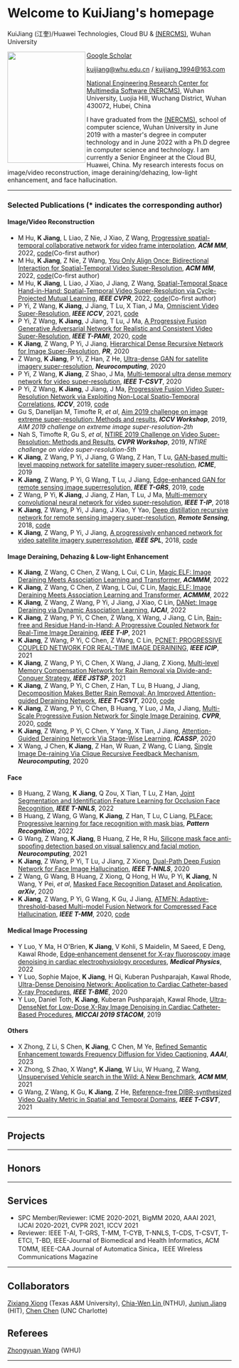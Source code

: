 # Welcome to KuiJiang's homepage

KuiJiang (江奎)/Huawei Technologies, Cloud BU & [(NERCMS)](http://en.multimedia.whu.edu.cn/html/Faculties/), Wuhan University 

<a href="url"><img src="https://github.com/kuihua/kuijiang.github.io/blob/master/2白.jpg" align="left" height="250" width="175" ></a>

[Google Scholar](https://scholar.google.com/citations?user=AbOLE9QAAAAJ&hl=zh-CN)

kuijiang@whu.edu.cn / kuijiang_1994@163.com

[National Engineering Research Center for Multimedia Software (NERCMS)](http://en.multimedia.whu.edu.cn/html/Faculties/), Wuhan University, Luojia Hill, Wuchang District, Wuhan 430072, Hubei, China 

I have graduated from the [(NERCMS)](http://en.multimedia.whu.edu.cn/html/Faculties/), school of computer science, Wuhan University in June 2019 with a master's degree in computer technology and in June 2022 with a Ph.D degree in computer science and technology. I am currently a Senior Engineer at the Cloud BU, Huawei, China. My research interests focus on image/video reconstruction, image deraining/dehazing, low-light enhancement, and face hallucination.
****

### Selected Publications (* indicates the corresponding author)

#### Image/Video Reconstruction
- M Hu, **K Jiang**, L Liao, Z Nie, J Xiao, Z Wang, [Progressive spatial-temporal collaborative network for video frame interpolation](https://dl.acm.org/doi/abs/10.1145/3503161.3547875?casa_token=5gnk5IzQOBUAAAAA:W6yIq2lA6140njNCf99p6MG-acQ-r5kwq1d9qLhayjcwuZsms7idGqCC3VqY5NFEYtVO64p2tlz_), _**ACM MM**_, 2022, [code]()(Co-first author)
- M Hu, **K Jiang**, Z Nie, Z Wang, [You Only Align Once: Bidirectional Interaction for Spatial-Temporal Video Super-Resolution](https://dl.acm.org/doi/abs/10.1145/3503161.3547874?casa_token=YH3V2tLmp-oAAAAA:JWsQ8ggvHGmyCjExyEUW-n6H96qDCLwnAm9zFOJm1Z4aPu3wG5umiFg7sw8iSFVt-QRdkYIUl2zO), _**ACM MM**_, 2022, [code]()(Co-first author)
- M Hu, **K Jiang**, L Liao, J Xiao, J Jiang, Z Wang, [Spatial-Temporal Space Hand-in-Hand: Spatial-Temporal Video Super-Resolution via Cycle-Projected Mutual Learning](https://openaccess.thecvf.com/content/CVPR2022/html/Hu_Spatial-Temporal_Space_Hand-in-Hand_Spatial-Temporal_Video_Super-Resolution_via_Cycle-Projected_Mutual_Learning_CVPR_2022_paper.html), _**IEEE CVPR**_, 2022, [code]()(Co-first author)
- P Yi, Z Wang, **K Jiang**, J Jiang, T Lu, X Tian, J Ma, [Omniscient Video Super-Resolution](https://www.researchgate.net/publication/350513351_Omniscient_Video_Super-Resolution), _**IEEE ICCV**_, 2021, [code]()
- P Yi, Z Wang, **K Jiang**, J Jiang, T Lu, J Ma, [A Progressive Fusion Generative Adversarial Network for Realistic and Consistent Video Super-Resolution](https://ieeexplore.ieee.org/document/9279273), _**IEEE T-PAMI**_, 2020, [code](https://github.com/psychopa4/MSHPFNL)
- **K Jiang**, Z Wang, P Yi, J Jiang, [Hierarchical Dense Recursive Network for Image Super-Resolution](https://www.sci-hub.ren/10.1016/j.patcog.2020.107475), _**PR**_, 2020
- Z Wang, **K Jiang**, P Yi, Z Han, Z He, [Ultra-dense GAN for satellite imagery super-resolution](https://www.sciencedirect.com/science/article/abs/pii/S0925231219314602), _**Neurocomputing**_, 2020
- P Yi, Z Wang, **K Jiang**, Z Shao, J Ma, [Multi-temporal ultra dense memory network for video super-resolution](https://ieeexplore.ieee.org/abstract/document/8752034/), _**IEEE T-CSVT**_, 2020
- P Yi, Z Wang, **K Jiang**, J Jiang, J Ma, [Progressive Fusion Video Super-Resolution Network via Exploiting Non-Local Spatio-Temporal Correlations](https://ieeexplore.ieee.org/document/9009484/), _**ICCV**_, 2019, [code](https://github.com/psychopa4/PFNL)
- Gu S, Danelljan M, Timofte R, _et al_, [Aim 2019 challenge on image extreme super-resolution: Methods and results](https://ieeexplore.ieee.org/abstract/document/9022627), _**ICCV Workshop**_, 2019, _AIM 2019 challenge on extreme image super-resolution-2th_
- Nah S, Timofte R, Gu S, _et al_, [NTIRE 2019 Challenge on Video Super-Resolution: Methods and Results](https://ieeexplore.ieee.org/document/9025527), _**CVPR Workshop**_, 2019, _NTIRE challenge on video super-resolution-5th_
- **K Jiang**, Z Wang, P Yi, J Jiang, G Wang, Z Han, T Lu, [GAN-based multi-level mapping network for satellite imagery super-resolution](https://ieeexplore.ieee.org/abstract/document/8784713/), _**ICME**_, 2019
- **K Jiang**, Z Wang, P Yi, G Wang, T Lu, J Jiang, [Edge-enhanced GAN for remote sensing image superresolution](https://ieeexplore.ieee.org/abstract/document/8677274), _**IEEE T-GRS**_, 2019, [code](https://github.com/kuihua/EEGAN)
- Z Wang, P Yi, **K Jiang**, J Jiang, Z Han, T Lu, J Ma, [Multi-memory convolutional neural network for video super-resolution](https://ieeexplore.ieee.org/abstract/document/8579237/), _**IEEE T-IP**_, 2018
- **K Jiang**, Z Wang, P Yi, J Jiang, J Xiao, Y Yao, [Deep distillation recursive network for remote sensing imagery super-resolution](https://www.mdpi.com/2072-4292/10/11/1700), _**Remote Sensing**_, 2018, [code](https://github.com/kuihua/DDRN)
- **K Jiang**, Z Wang, P Yi, J Jiang, [A progressively enhanced network for video satellite imagery superresolution](https://ieeexplore.ieee.org/abstract/document/8466642), _**IEEE SPL**_, 2018, [code](https://github.com/kuihua/PECNN)


#### Image Deraining, Dehazing & Low-light Enhancement
- **K Jiang**, Z Wang, C Chen, Z Wang, L Cui, C Lin, [Magic ELF: Image Deraining Meets Association Learning and Transformer](https://arxiv.org/abs/2207.10455), _**ACMMM**_, 2022
- **K Jiang**, Z Wang, C Chen, Z Wang, L Cui, C Lin, [Magic ELF: Image Deraining Meets Association Learning and Transformer](https://arxiv.org/abs/2207.10455), _**ACMMM**_, 2022
- **K Jiang**, Z Wang, Z Wang, P Yi, J Jiang, J Xiao, C Lin, [DANet: Image Deraining via Dynamic Association Learning](https://web.archive.org/web/20220720135059id_/https://www.ijcai.org/proceedings/2022/0137.pdf), _**IJCAI**_, 2022
- **K Jiang**, Z Wang, P Yi, C Chen, Z Wang, X Wang, J Jiang, C Lin, [Rain-free and Residue Hand-in-Hand: A Progressive Coupled Network for Real-Time Image Deraining](https://www.researchgate.net/publication/353620456_Rain-free_and_Residue_Hand-in-Hand_A_Progressive_Coupled_Network_for_Real-Time_Image_Deraining), _**IEEE T-IP**_, 2021
- **K Jiang**, Z Wang, P Yi, C Chen, Z Wang, C Lin, [PCNET: PROGRESSIVE COUPLED NETWORK FOR REAL-TIME IMAGE DERAINING](https://www.researchgate.net/publication/351868487_PCNET_PROGRESSIVE_COUPLED_NETWORK_FOR_REAL-TIME_IMAGE_DERAINING), _**IEEE ICIP**_, 2021
- **K Jiang**, Z Wang, P Yi, C Chen, X Wang, J Jiang, Z Xiong, [Multi-level Memory Compensation Network for Rain Removal via Divide-and-Conquer Strategy](https://ieeexplore.ieee.org/document/9328295), _**IEEE JSTSP**_, 2021
- **K Jiang**, Z Wang, P Yi, C Chen, Z Han, T Lu, B Huang, J Jiang, [Decomposition Makes Better Rain Removal: An
Improved Attention-guided Deraining Network](https://ieeexplore.ieee.org/document/9294056), _**IEEE T-CSVT**_, 2020, [code](https://github.com/kuihua/IADN)
- **K Jiang**, Z Wang, P Yi, C Chen, B Huang, Y Luo, J Ma, J Jiang, [Multi-Scale Progressive Fusion Network for Single Image Deraining](https://arxiv.org/abs/2003.10985), _**CVPR**_, 2020, [code](https://github.com/kuihua/MSPFN)
- **K Jiang**, Z Wang, P Yi, C Chen, Y Yang, X Tian, J Jiang, [Attention-Guided Deraining Network Via Stage-Wise Learning](https://ieeexplore.ieee.org/abstract/document/9053754), _**ICASSP**_, 2020
- X Wang, J Chen, **K Jiang**, Z Han, W Ruan, Z Wang, C Liang, [Single Image De-raining Via Clique Recursive Feedback Mechanism](https://www.sciencedirect.com/science/article/abs/pii/S0925231220312133), _**Neurocomputing**_, 2020

#### Face
- B Huang, Z Wang, **K Jiang**, Q Zou, X Tian, T Lu, Z Han, [Joint Segmentation and Identification Feature Learning for Occlusion Face Recognition](https://ieeexplore.ieee.org/abstract/document/9774848/?casa_token=fmnS_RxYY90AAAAA:iUdionbo-oKJ1urKPWZ37om2Jx4F-erVJqU3CEnPaWqHDONhuRGCuj2N9NY0c4MmxOFPWWl5G1Zicg), _**IEEE T-NNLS**_, 2022
- B Huang, Z Wang, G Wang, **K Jiang**, Z Han, T Lu, C Liang, [PLFace: Progressive learning for face recognition with mask bias](https://www.sciencedirect.com/science/article/pii/S0031320322006227), _**Pattern Recognition**_, 2022
- G Wang, Z Wang, **K Jiang**, B Huang, Z He, R Hu, [Silicone mask face anti-spoofing detection based on visual saliency and facial motion](https://www.sciencedirect.com/science/article/abs/pii/S0925231221009371), _**Neurocomputing**_, 2021
- **K Jiang**, Z Wang, P Yi, T Lu, J Jiang, Z Xiong, [Dual-Path Deep Fusion Network for Face Image Hallucination](https://ieeexplore.ieee.org/document/9229100), _**IEEE T-NNLS**_, 2020
- Z Wang, G Wang, B Huang, Z Xiong, Q Hong, H Wu, P Yi, **K Jiang**, N Wang, Y Pei, _et al_, [Masked Face Recognition Dataset and Application](https://arxiv.org/abs/2003.09093), _**arXiv**_, 2020
- **K Jiang**, Z Wang, P Yi, G Wang, K Gu, J Jiang, [ATMFN: Adaptive-threshold-based Multi-model Fusion Network for Compressed Face Hallucination](https://ieeexplore.ieee.org/abstract/document/8936424), _**IEEE T-MM**_, 2020, [code](https://github.com/kuihua/ATMFN)

#### Medical Image Processing
- Y Luo, Y Ma, H O'Brien, **K Jiang**, V Kohli, S Maidelin, M Saeed, E Deng, Kawal Rhode, [Edge‐enhancement densenet for X‐ray fluoroscopy image denoising in cardiac electrophysiology procedures](https://aapm.onlinelibrary.wiley.com/doi/full/10.1002/mp.15426), _**Medical Physics**_, 2022
- Y Luo, Sophie Majoe, **K Jiang**, H Qi, Kuberan Pushparajah, Kawal Rhode, [Ultra-Dense Denoising Network: Application to Cardiac Catheter-based X-ray Procedures](https://ieeexplore.ieee.org/document/9274535), _**IEEE T-BME**_, 2020
- Y Luo, Daniel Toth, **K Jiang**, Kuberan Pushparajah, Kawal Rhode, [Ultra-DenseNet for Low-Dose X-Ray Image Denoising in Cardiac Catheter-Based Procedures](https://link.springer.com/chapter/10.1007/978-3-030-39074-7_4), _**MICCAI 2019 STACOM**_, 2019

#### Others
- X Zhong, Z Li, S Chen, **K Jiang**, C Chen, M Ye, [Refined Semantic Enhancement towards Frequency Diffusion for Video Captioning](https://arxiv.org/abs/2211.15076), _**AAAI**_, 2023
- X Zhong, S Zhao, X Wang*, **K Jiang**, W Liu, W Huang, Z Wang, [Unsupervised Vehicle search in the Wild: A New Benchmark](), _**ACM MM**_, 2021
- G Wang, Z Wang, K Gu, **K Jiang**, Z He, [Reference-free DIBR-synthesized Video Quality Metric in Spatial and Temporal Domains](https://ieeexplore.ieee.org/abstract/document/9408663/), _**IEEE T-CSVT**_, 2021
****

## Projects
****

## Honors
****

## Services
- SPC Member/Reviewer: ICME 2020-2021, BigMM 2020, AAAI 2021, IJCAI 2020-2021, CVPR 2021, ICCV 2021
- Reviewer: IEEE T-AI, T-GRS, T-MM, T-CYB, T-NNLS, T-CDS, T-CSVT, T-ETCI, T-BD, IEEE-Journal of Biomedical and Health Informatics, ACM TOMM, IEEE-CAA Journal of Automatica Sinica，IEEE Wireless Communications Magazine
****

## Collaborators
[Zixiang Xiong](https://engineering.tamu.edu/electrical/profiles/zxiong.html) (Texas A\&M University), [Chia-Wen Lin ](https://dblp.uni-trier.de/pid/l/ChiaWenLin.html) (NTHU), [Junjun Jiang](https://jiangjunjun.wordpress.com/) (HIT), [Chen Chen](https://ece.uncc.edu/directory/dr-chen-chen-phd) (UNC Charlotte)

## Referees
[Zhongyuan Wang](https://dblp.uni-trier.de/pers/hd/w/Wang:Zhongyuan) (WHU)
****
